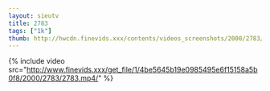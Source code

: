 ```yaml
--- 
layout: sieutv
title: 2783
tags: ["1k"]
thumb: http://hwcdn.finevids.xxx/contents/videos_screenshots/2000/2783/preview.mp4.jpg
---
```

{% include video src="http://www.finevids.xxx/get_file/1/4be5645b19e0985495e6f15158a5b0f8/2000/2783/2783.mp4/" %} 

